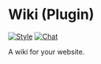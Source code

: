 # Wiki (Plugin)

[![Style](https://github.styleci.io/repos/290001715/shield)](https://github.styleci.io/repos/290001715)
[![Chat](https://img.shields.io/discord/625774284823986183?color=7289da&label=Discord&logo=discord&logoColor=fff&style=flat-square)](https://azuriom.com/discord)

A wiki for your website.
